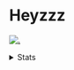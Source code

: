 # Heyzzz  

[![.](https://skillicons.dev/icons?i=js,ts,nextjs,nestjs,mongodb)](https://skillicons.dev)  

<details>
<summary>Stats</summary
<!--START_SECTION:waka-->

```txt
TypeScript   4 hrs 34 mins   ████████████████████▓░░░░   82.40 %
JavaScript   47 mins         ███▓░░░░░░░░░░░░░░░░░░░░░   14.17 %
Rust         6 mins          ▒░░░░░░░░░░░░░░░░░░░░░░░░   01.94 %
Batchfile    2 mins          ░░░░░░░░░░░░░░░░░░░░░░░░░   00.65 %
JSON         1 min           ░░░░░░░░░░░░░░░░░░░░░░░░░   00.52 %
```

<!--END_SECTION:waka-->
</details>
